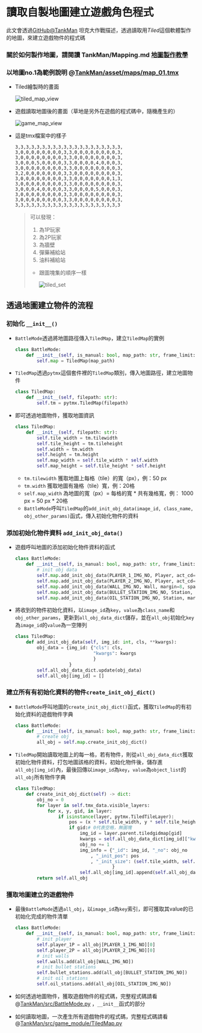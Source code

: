 # 讀取自製地圖建立遊戲角色程式

此文會透過[GitHub@TankMan](https://github.com/Jesse-Jumbo/TankMan) 坦克大作戰描述，透過讀取用*Tiled*這個軟體製作的地圖，來建立遊戲物件的程式碼

### 關於如何製作地圖，請閱讀 TankMan/Mapping.md [地圖製作教學](https://github.com/Jesse-Jumbo/TankMan/blob/main/Mapping.md)

### 以地圖no.1為範例說明 @[TankMan/asset/maps/map_01.tmx](https://github.com/Jesse-Jumbo/TankMan/blob/main/asset/maps/map_01.tmx)

- Tiled繪製時的畫面
    
    ![tiled_map_view](https://raw.githubusercontent.com/Jesse-Jumbo/MLGameTemplate/main/Iron_article_2022/image/tiled_map_view.png)

- 遊戲讀取地圖後的畫面（草地是另外在遊戲的程式碼中，隨機產生的）

  ![game_map_view](https://raw.githubusercontent.com/Jesse-Jumbo/MLGameTemplate/main/Iron_article_2022/image/game_map_view.png)
    
- 這是tmx檔案中的樣子
    ```text
    3,3,3,3,3,3,3,3,3,3,3,3,3,3,3,3,3,3,3,3,
    3,0,0,0,0,0,0,0,0,3,3,0,0,0,0,0,0,0,0,3,
    3,0,0,0,0,0,0,0,0,3,3,0,0,0,0,0,0,0,0,3,
    3,0,0,0,5,0,0,0,0,3,3,0,0,0,0,4,0,0,0,3,
    3,0,0,0,0,0,0,0,0,3,3,0,0,0,0,0,0,0,0,3,
    3,2,0,0,0,0,0,0,0,3,3,0,0,0,0,0,0,0,0,3,
    3,0,0,0,0,0,0,0,0,3,3,0,0,0,0,0,0,0,1,3,
    3,0,0,0,0,0,0,0,0,3,3,0,0,0,0,0,0,0,0,3,
    3,0,0,0,4,0,0,0,0,3,3,0,0,0,0,5,0,0,0,3,
    3,0,0,0,0,0,0,0,0,3,3,0,0,0,0,0,0,0,0,3,
    3,0,0,0,0,0,0,0,0,3,3,0,0,0,0,0,0,0,0,3,
    3,3,3,3,3,3,3,3,3,3,3,3,3,3,3,3,3,3,3,3
    ```
    > 可以發現：
    > 
    > 1. 為1P玩家
    > 2. 為2P玩家
    > 3. 為牆壁
    > 4. 彈藥補給站
    > 5. 油料補給站
    > - 跟圖塊集的順序一樣
    >     
    >     ![tiled_set](https://raw.githubusercontent.com/Jesse-Jumbo/TankMan/main/asset/image/TankManObj.png)
    >     

## 透過地圖建立物件的流程

### 初始化 `__init__()`

- `BattleMode`透過將地圖路徑傳入`TiledMap`，建立`TiledMap`的實例
    
    ```python
    class BattleMode:
        def __init__(self, is_manual: bool, map_path: str, frame_limit: int, sound_path: str, play_rect_area: pygame.Rect):
            self.map = TiledMap(map_path)
    ```
    
- `TiledMap`透過`pytmx`這個套件裡的`TiledMap`類別，傳入地圖路徑，建立地圖物件
    
    ```python
    class TiledMap:
        def __init__(self, filepath: str):
            self.tm = pytmx.TiledMap(filepath)
    ```
    
- 即可透過地圖物件，獲取地圖資訊
    
    ```python
    class TiledMap:
        def __init__(self, filepath: str):
            self.tile_width = tm.tilewidth
            self.tile_height = tm.tileheight
            self.width = tm.width
            self.height = tm.height
            self.map_width = self.tile_width * self.width
            self.map_height = self.tile_height * self.height
    ```
    
    - `tm.tilewidth` 獲取地圖上每格（tile）的寬（px），例：50 px
    - `tm.width` 獲取地圖有幾格（tile）寬，例：20格
    - `self.map_width`  為地圖的寬（px）= 每格的寬 * 共有幾格寬，例： 1000 px = 50 px * 20格
    - `BattleMode`呼叫`TiledMap`的`add_init_obj_data(image_id, class_name, obj_other_params)`函式，傳入初始化物件的資料

### 添加初始化物件資料 `add_init_obj_data()`

- 遊戲呼叫地圖的添加初始化物件資料的函式
    
    ```python
    class BattleMode:
        def __init__(self, is_manual: bool, map_path: str, frame_limit: int, sound_path: str, play_rect_area: pygame.Rect):
            # init obj data
            self.map.add_init_obj_data(PLAYER_1_IMG_NO, Player, act_cd=act_cd, play_rect_area=self.play_rect_area)
            self.map.add_init_obj_data(PLAYER_2_IMG_NO, Player, act_cd=act_cd, play_rect_area=self.play_rect_area)
            self.map.add_init_obj_data(WALL_IMG_NO, Wall, margin=8, spacing=8)
            self.map.add_init_obj_data(BULLET_STATION_IMG_NO, Station, margin=2, spacing=2, capacity=5, quadrant=1)
            self.map.add_init_obj_data(OIL_STATION_IMG_NO, Station, margin=2, spacing=2, capacity=30, quadrant=1)
    ```
    
- 將收到的物件初始化資料，以`image_id`為`key`，`value`為`class_name`和`obj_other_params`，更新到`all_obj_data_dict`儲存，並在`all_obj`初始化`key`為`image_id`的`value`為一空陣列
    
    ```python
    class TiledMap:
        def add_init_obj_data(self, img_id: int, cls, **kwargs):
            obj_data = {img_id: {"cls": cls,
                                 "kwargs": kwargs
                                 }
                        }
            self.all_obj_data_dict.update(obj_data)
            self.all_obj[img_id] = []
    ```
    

### 建立所有有初始化資料的物件`create_init_obj_dict()`

- `BattleMode`呼叫地圖的`create_init_obj_dict()`函式，獲取`TiledMap`的有初始化資料的遊戲物件字典
    
    ```python
    class BattleMode:
        def __init__(self, is_manual: bool, map_path: str, frame_limit: int, sound_path: str, play_rect_area: pygame.Rect):
            # create obj
            all_obj = self.map.create_init_obj_dict()
    ```
    
- `TiledMap`開始讀取地圖上的每一格，若有物件，則從`all_obj_data_dict`獲取初始化物件資料，打包地圖該格的資料，初始化物件後，儲存進`all_obj[img_id]`內，最後回傳以`image_id`為`key`，`value`為`object_list`的`all_obj`所有物件字典
    
    ```python
    class TiledMap:
        def create_init_obj_dict(self) -> dict:
            obj_no = 0
            for layer in self.tmx_data.visible_layers:
                for x, y, gid, in layer:
                    if isinstance(layer, pytmx.TiledTileLayer):
                        pos = (x * self.tile_width, y * self.tile_height)
                        if gid:# 0代表空格，無圖塊
                            img_id = layer.parent.tiledgidmap[gid]
                            kwargs = self.all_obj_data_dict[img_id]["kwargs"]
                            obj_no += 1
                            img_info = {"_id": img_id, "_no": obj_no
                                , "_init_pos": pos
                                , "_init_size": (self.tile_width, self.tile_height)
                                        }
                            self.all_obj[img_id].append(self.all_obj_data_dict[img_id]["cls"](img_info, **kwargs))
            return self.all_obj
    ```
    

### 獲取地圖建立的遊戲物件

- 最後`BattleMode`透過`all_obj`，以`image_id`為`key`索引，即可獲取其value的已初始化完成的物件清單
    
    ```python
    class BattleMode:
        def __init__(self, is_manual: bool, map_path: str, frame_limit: int, sound_path: str, play_rect_area: pygame.Rect):
            # init player
            self.player_1P = all_obj[PLAYER_1_IMG_NO][0]
            self.player_2P = all_obj[PLAYER_2_IMG_NO][0]
            # init walls
            self.walls.add(all_obj[WALL_IMG_NO])
            # init bullet stations
            self.bullet_stations.add(all_obj[BULLET_STATION_IMG_NO])
            # init oil stations
            self.oil_stations.add(all_obj[OIL_STATION_IMG_NO])
    ```
    
- 如何透過地圖物件，獲取遊戲物件的程式碼，完整程式碼請看@[TankMan/src/BattleMode.py](https://github.com/Jesse-Jumbo/TankMan/blob/main/src/BattleMode.py) ，`__init__`函式的部分
- 如何讀取地圖，一次產生所有遊戲物件的程式碼，完整程式碼請看@[TankMan/src/game_module/TiledMap.py](https://github.com/Jesse-Jumbo/TankMan/blob/main/src/game_module/TiledMap.py)